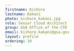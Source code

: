 ```yaml
---
firstname: Kishore
lastname: Kakani
photo: kishore_kakani.jpg
role: Senior Cloud Architect
group: GSA Office of the CTO
email: kishore.kakani@gsa.gov
layout: profile
ordering: 10
---
```

